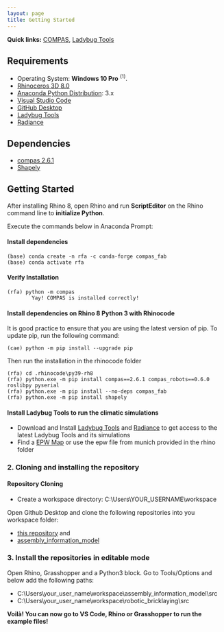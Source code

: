 ```yaml
---
layout: page
title: Getting Started
---
```


**Quick links:** [COMPAS](https://compas.dev/compas/latest/index.html), [Ladybug Tools](https://www.ladybug.tools/)

## Requirements

* Operating System: **Windows 10 Pro** <sup>(1)</sup>.
* [Rhinoceros 3D 8.0](https://www.rhino3d.com/)
* [Anaconda Python Distribution](https://www.anaconda.com/download/): 3.x
* [Visual Studio Code](https://code.visualstudio.com/)
* [GitHub Desktop](https://desktop.github.com/)
* [Ladybug Tools](https://www.food4rhino.com/en/app/ladybug-tools)
* [Radiance](https://github.com/LBNL-ETA/Radiance/releases/tag/27dbb0e0)

## Dependencies
* [compas 2.6.1](https://compas.dev/index.html)
* [Shapely](https://pypi.org/project/shapely/) 

## Getting Started

After installing Rhino 8, open Rhino and run **ScriptEditor** on the Rhino command line to **initialize Python**.

Execute the commands below in Anaconda Prompt:

#### Install dependencies

    (base) conda create -n rfa -c conda-forge compas_fab
    (base) conda activate rfa
    
#### Verify Installation

    (rfa) python -m compas
            Yay! COMPAS is installed correctly!

#### Install dependencies on Rhino 8 Python 3 with Rhinocode

It is good practice to ensure that you are using the latest version of pip. To update pip, run the following command:

    (cae) python -m pip install --upgrade pip

Then run the installation in the rhinocode folder

    (rfa) cd .rhinocode\py39-rh8  
    (rfa) python.exe -m pip install compas==2.6.1 compas_robots==0.6.0 roslibpy pyserial
    (rfa) python.exe -m pip install --no-deps compas_fab
    (rfa) python.exe -m pip install shapely 

#### Install Ladybug Tools to run the climatic simulations
* Download and Install [Ladybug Tools](https://www.food4rhino.com/en/app/ladybug-tools) and [Radiance](https://github.com/LBNL-ETA/Radiance/releases/tag/27dbb0e0) to get access to the latest Ladybug Tools and its simulations
* Find a [EPW Map](https://www.ladybug.tools/epwmap/) or use the epw file from munich provided in the rhino folder
       
### 2. Cloning and installing the repository

#### Repository Cloning

* Create a workspace directory: C:\Users\YOUR_USERNAME\workspace
  
Open Github Desktop and clone the following repositories into you workspace folder:

* [this repository](https://github.com/augmentedfabricationlab/robotic_bricklaying) and
* [assembly_information_model](https://github.com/augmentedfabricationlab/assembly_information_model)


### 3. Install the repositories in editable mode

Open Rhino, Grasshopper and a Python3 block. Go to Tools/Options and below add the following paths:

* C:\Users\your_user_name\workspace\assembly_information_model\src
* C:\Users\your_user_name\workspace\robotic_bricklaying\src


**Voilà! You can now go to VS Code, Rhino or Grasshopper to run the example files!**

